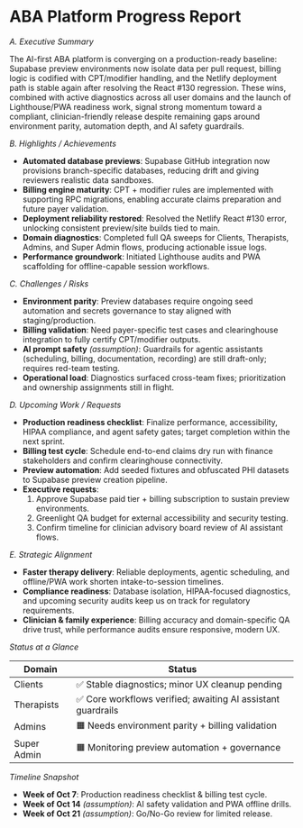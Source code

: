 # ABA Platform Progress Report

*A. Executive Summary*

The AI-first ABA platform is converging on a production-ready baseline: Supabase preview environments now isolate data per pull request, billing logic is codified with CPT/modifier handling, and the Netlify deployment path is stable again after resolving the React #130 regression. These wins, combined with active diagnostics across all user domains and the launch of Lighthouse/PWA readiness work, signal strong momentum toward a compliant, clinician-friendly release despite remaining gaps around environment parity, automation depth, and AI safety guardrails.

*B. Highlights / Achievements*

- **Automated database previews**: Supabase GitHub integration now provisions branch-specific databases, reducing drift and giving reviewers realistic data sandboxes.
- **Billing engine maturity**: CPT + modifier rules are implemented with supporting RPC migrations, enabling accurate claims preparation and future payer validation.
- **Deployment reliability restored**: Resolved the Netlify React #130 error, unlocking consistent preview/site builds tied to main.
- **Domain diagnostics**: Completed full QA sweeps for Clients, Therapists, Admins, and Super Admin flows, producing actionable issue logs.
- **Performance groundwork**: Initiated Lighthouse audits and PWA scaffolding for offline-capable session workflows.

*C. Challenges / Risks*

- **Environment parity**: Preview databases require ongoing seed automation and secrets governance to stay aligned with staging/production.
- **Billing validation**: Need payer-specific test cases and clearinghouse integration to fully certify CPT/modifier outputs.
- **AI prompt safety** *(assumption)*: Guardrails for agentic assistants (scheduling, billing, documentation, recording) are still draft-only; requires red-team testing.
- **Operational load**: Diagnostics surfaced cross-team fixes; prioritization and ownership assignments still in flight.

*D. Upcoming Work / Requests*

- **Production readiness checklist**: Finalize performance, accessibility, HIPAA compliance, and agent safety gates; target completion within the next sprint.
- **Billing test cycle**: Schedule end-to-end claims dry run with finance stakeholders and confirm clearinghouse connectivity.
- **Preview automation**: Add seeded fixtures and obfuscated PHI datasets to Supabase preview creation pipeline.
- **Executive requests**:
  1. Approve Supabase paid tier + billing subscription to sustain preview environments.
  2. Greenlight QA budget for external accessibility and security testing.
  3. Confirm timeline for clinician advisory board review of AI assistant flows.

*E. Strategic Alignment*

- **Faster therapy delivery**: Reliable deployments, agentic scheduling, and offline/PWA work shorten intake-to-session timelines.
- **Compliance readiness**: Database isolation, HIPAA-focused diagnostics, and upcoming security audits keep us on track for regulatory requirements.
- **Clinician & family experience**: Billing accuracy and domain-specific QA drive trust, while performance audits ensure responsive, modern UX.

*Status at a Glance*

| Domain      | Status |
| ----------- | ------ |
| Clients     | ✅ Stable diagnostics; minor UX cleanup pending |
| Therapists  | ✅ Core workflows verified; awaiting AI assistant guardrails |
| Admins      | 🟧 Needs environment parity + billing validation |
| Super Admin | 🟧 Monitoring preview automation + governance |

*Timeline Snapshot*

- **Week of Oct 7**: Production readiness checklist & billing test cycle.
- **Week of Oct 14** *(assumption)*: AI safety validation and PWA offline drills.
- **Week of Oct 21** *(assumption)*: Go/No-Go review for limited release.

